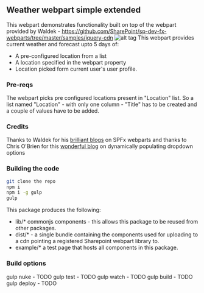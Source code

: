 ## Weather webpart simple extended
This webpart demonstrates functionality built on top of the webpart provided by Waldek - https://github.com/SharePoint/sp-dev-fx-webparts/tree/master/samples/jquery-cdn
![alt tag](https://cloud.githubusercontent.com/assets/9694225/19053382/9e821f64-89b2-11e6-8054-d9c52518aa9c.gif)
This webpart provides current weather and forecast upto 5 days of:
- A pre-configured location from a list
- A location specified in the webpart property
- Location picked form current user's user profile.

### Pre-reqs
The webpart picks pre configured locations present in "Location" list. So a list named "Location" - with only one column - "Title" has to be created and a couple of values have to be added.

### Credits
Thanks to Waldek for his [brilliant blogs] on SPFx webparts and thanks to Chris O'Brien for this [wonderful blog] on dynamically populating dropdown options
### Building the code

```bash
git clone the repo
npm i
npm i -g gulp
gulp
```

This package produces the following:

* lib/* commonjs components - this allows this package to be reused from other packages.
* dist/* - a single bundle containing the components used for uploading to a cdn pointing a registered Sharepoint webpart library to.
* example/* a test page that hosts all components in this package.

### Build options

gulp nuke - TODO
gulp test - TODO
gulp watch - TODO
gulp build - TODO
gulp deploy - TODO

[wonderful blog]: <http://www.sharepointnutsandbolts.com/2016/09/sharepoint-framework-spfx-web-part-properties-dynamic-dropdown.html>
[brilliant blogs]: <https://blog.mastykarz.nl/tag/sharepoint-framework>